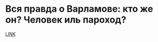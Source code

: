 # Вся правда о Варламове: кто же он? Человек иль пароход? 



[LINK](https://varlamov.ru/1419938.html)